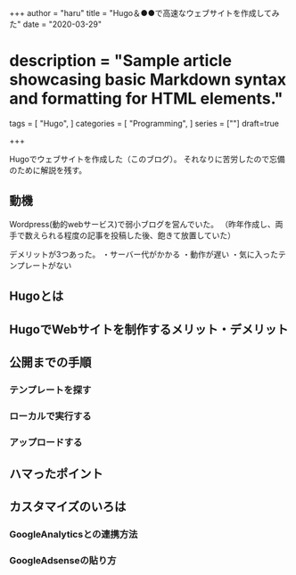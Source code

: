 +++
author = "haru"
title = "Hugo＆●●で高速なウェブサイトを作成してみた"
date = "2020-03-29"
# description = "Sample article showcasing basic Markdown syntax and formatting for HTML elements."
tags = [
	"Hugo",
]
categories = [
	"Programming",
]
series = [""]
draft=true

+++

Hugoでウェブサイトを作成した（このブログ）。
それなりに苦労したので忘備のために解説を残す。


<!--more-->

## 動機
Wordpress(動的webサービス)で弱小ブログを営んでいた。
（昨年作成し、両手で数えられる程度の記事を投稿した後、飽きて放置していた）

デメリットが3つあった。
・サーバー代がかかる
・動作が遅い
・気に入ったテンプレートがない

## Hugoとは

## HugoでWebサイトを制作するメリット・デメリット

## 公開までの手順
### テンプレートを探す

### ローカルで実行する

### アップロードする

## ハマったポイント

## カスタマイズのいろは

### GoogleAnalyticsとの連携方法

### GoogleAdsenseの貼り方
